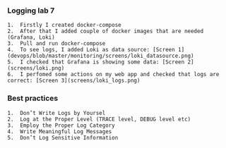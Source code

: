 ### Logging lab 7

    1.  Firstly I created docker-compose
    2.  After that I added couple of docker images that are needed (Grafana, Loki)
    3.  Pull and run docker-compose 
    4.  To see logs, I added Loki as data source: [Screen 1](devops/blob/master/monitoring/screens/loki_datasource.png)
    5.  I checked that Grafana is showing some data: [Screen 2](screens/loki.png)
    6.  I perfomed some actions on my web app and checked that logs are correct: [Screen 3](screens/loki_logs.png)
    
    
### Best practices
    1.  Don’t Write Logs by Yoursel
    2.  Log at the Proper Level (TRACE level, DEBUG level etc)
    3.  Employ the Proper Log Category
    4.  Write Meaningful Log Messages
    5.  Don’t Log Sensitive Information
   
